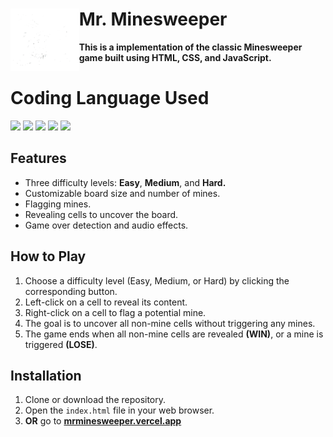# **Mr. Minesweeper**   <img src="assets/image/logo.png" height="100" align="left"/>
**This is a implementation of the classic Minesweeper game built using HTML, CSS, and JavaScript.**
 
# **Coding Language Used**
<p align="left">
<img src="https://cdn.jsdelivr.net/gh/devicons/devicon@latest/icons/html5/html5-plain.svg" height="60"/>
<img src="https://cdn.jsdelivr.net/gh/devicons/devicon@latest/icons/css3/css3-plain.svg" height="60"/>
<img src="https://cdn.jsdelivr.net/gh/devicons/devicon@latest/icons/javascript/javascript-plain.svg" height="60"/>
<img src="https://static-00.iconduck.com/assets.00/node-js-icon-454x512-nztofx17.png"height="60"/>
<img src="https://cdn.jsdelivr.net/gh/devicons/devicon@latest/icons/bootstrap/bootstrap-original.svg"height="60"/>
</p>

## Features
- Three difficulty levels: **Easy**, **Medium**, and **Hard.**
- Customizable board size and number of mines.
- Flagging mines.
- Revealing cells to uncover the board.
- Game over detection and audio effects.

## How to Play
1. Choose a difficulty level (Easy, Medium, or Hard) by clicking the corresponding button.
2. Left-click on a cell to reveal its content.
3. Right-click on a cell to flag a potential mine.
4. The goal is to uncover all non-mine cells without triggering any mines.
5. The game ends when all non-mine cells are revealed **(WIN)**, or a mine is triggered **(LOSE)**.

## Installation
1. Clone or download the repository.
2. Open the `index.html` file in your web browser.
3. **OR** go to [**mrminesweeper.vercel.app**](https://mrminesweeper.vercel.app/) 
 